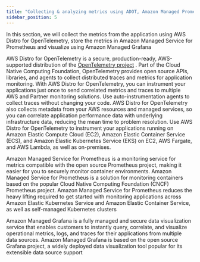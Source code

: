 ```yaml
---
title: "Collecting & analyzing metrics using ADOT, Amazon Managed Prometheus & Amazon Managed Grafana"
sidebar_position: 5
---
```


In this section, we will collect the metrics from the application using AWS Distro for OpenTelemetry, store the metrics in Amazon Managed Service for Prometheus and visualize using Amazon Managed Grafana

AWS Distro for OpenTelemetry is a secure, production-ready, AWS-supported distribution of the [OpenTelemetry project](https://opentelemetry.io/) . Part of the Cloud Native Computing Foundation, OpenTelemetry provides open source APIs, libraries, and agents to collect distributed traces and metrics for application monitoring. With AWS Distro for OpenTelemetry, you can instrument your applications just once to send correlated metrics and traces to multiple AWS and Partner monitoring solutions. Use auto-instrumentation agents to collect traces without changing your code. AWS Distro for OpenTelemetry also collects metadata from your AWS resources and managed services, so you can correlate application performance data with underlying infrastructure data, reducing the mean time to problem resolution. Use AWS Distro for OpenTelemetry to instrument your applications running on Amazon Elastic Compute Cloud (EC2), Amazon Elastic Container Service (ECS), and Amazon Elastic Kubernetes Service (EKS) on EC2, AWS Fargate, and AWS Lambda, as well as on-premises.

Amazon Managed Service for Prometheus is a monitoring service for metrics compatible with the open source Prometheus project, making it easier for you to securely monitor container environments. Amazon Managed Service for Prometheus is a solution for monitoring containers based on the popular Cloud Native Computing Foundation (CNCF) Prometheus project. Amazon Managed Service for Prometheus reduces the heavy lifting required to get started with monitoring applications across Amazon Elastic Kubernetes Service and Amazon Elastic Container Service, as well as self-managed Kubernetes clusters

Amazon Managed Grafana is a fully managed and secure data visualization service that enables customers to instantly query, correlate, and visualize operational metrics, logs, and traces for their applications from multiple data sources. Amazon Managed Grafana is based on the open source Grafana project, a widely deployed data visualization tool popular for its extensible data source support